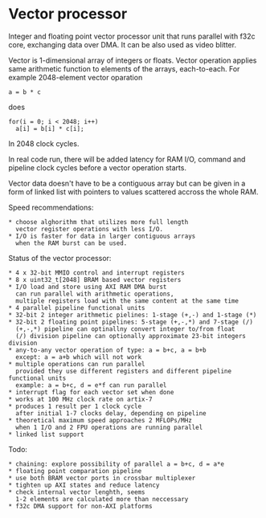 # Vector processor

Integer and floating point vector processor unit
that runs parallel with f32c core, exchanging data over DMA.
It can be also used as video blitter.

Vector is 1-dimensional array of integers or floats.
Vector operation applies same arithmetic function
to elements of the arrays, each-to-each.
For example 2048-element vector oparation

    a = b * c

does

    for(i = 0; i < 2048; i++)
      a[i] = b[i] * c[i];

In 2048 clock cycles.

In real code run, there will be added latency 
for RAM I/O, command and pipeline clock cycles 
before a vector operation starts.

Vector data doesn't have to be a contiguous array
but can be given in a form of linked list with pointers
to values scattered accross the whole RAM. 

Speed recommendations:

    * choose alghorithm that utilizes more full length
      vector register operations with less I/O.
    * I/O is faster for data in larger contiguous arrays
      when the RAM burst can be used.

Status of the vector processor:

    * 4 x 32-bit MMIO control and interrupt registers
    * 8 x uint32_t[2048] BRAM based vector registers
    * I/O load and store using AXI RAM DMA burst
      can run parallel with arithmetic operations,
      multiple registers load with the same content at the same time
    * 4 parallel pipeline functional units
    * 32-bit 2 integer arithmetic pielines: 1-stage (+,-) and 1-stage (*)
    * 32-bit 2 floating point pipelines: 5-stage (+,-,*) and 7-stage (/)
      (+,-,*) pipeline can optinallny convert integer to/from float
      (/) division pipeline can optionally approximate 23-bit integers division
    * any-to-any vector operation of type: a = b+c, a = b+b
      except: a = a+b which will not work
    * multiple operations can run parallel
      provided they use different registers and different pipeline functional units
      example: a = b+c, d = e*f can run parallel
    * interrupt flag for each vector set when done
    * works at 100 MHz clock rate on artix-7
    * produces 1 result per 1 clock cycle
      after initial 1-7 clocks delay, depending on pipeline
    * theoretical maximum speed approaches 2 MFLOPs/MHz
      when 1 I/O and 2 FPU operations are running parallel
    * linked list support

Todo:

    * chaining: explore possibility of parallel a = b+c, d = a*e
    * floating point comparation pipeline
    * use both BRAM vector ports in crossbar multiplexer
    * tighten up AXI states and reduce latency
    * check internal vector lenghth, seems
      1-2 elements are calculated more than neccessary
    * f32c DMA support for non-AXI platforms

